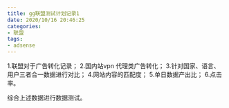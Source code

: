 ```yaml
---
title: gg联盟测试计划记录1
date: 2020/10/16 20:46:25
categories: 
- 联盟
tags:
- adsense
---
```




 1.联盟对于广告转化记录；
 2.国内站vpn 代理类广告转化；
 3.针对国家、语言、用户三者合一数据进行对比；
 4.网站内容的匹配度；
 5.单日数据产出比；
 6.点击率。

综合上述数据进行数据测试。

